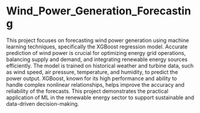 # Wind_Power_Generation_Forecasting
This project focuses on forecasting wind power generation using machine learning techniques, specifically the XGBoost regression model. Accurate prediction of wind power is crucial for optimizing energy grid operations, balancing supply and demand, and integrating renewable energy sources efficiently. The model is trained on historical weather and turbine data, such as wind speed, air pressure, temperature, and humidity, to predict the power output. XGBoost, known for its high performance and ability to handle complex nonlinear relationships, helps improve the accuracy and reliability of the forecasts. This project demonstrates the practical application of ML in the renewable energy sector to support sustainable and data-driven decision-making.
